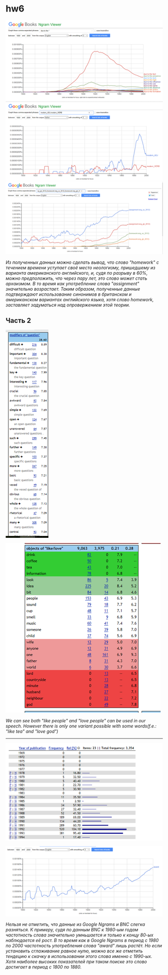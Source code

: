 # hw6
![10 самых частотных употтреблений](https://github.com/AlyonaAO/hw6/blob/master/Скриншот%202018-04-07%2023.07.32.png)
![2 задание](https://github.com/AlyonaAO/hw6/blob/master/Скриншот%202018-04-07%2023.50.20.png)
![3 задание](https://github.com/AlyonaAO/hw6/blob/master/Скриншот%202018-04-08%2000.43.27.png)

*Из полученных данных можно сделать вывод, что слово "homework" с течением времени уступает своё место неологизму, пришедшему из варианта американского английского, и, судя по разрыву в 60%, можно предположить, что через пару лет, это слово может стать архаизмом. В то время как употребление слова "assignment" значительно возрастает. Таким образом, полученные данные подтверждают использование синонимов в британском и американском вариантах английского языка, хотя слово homework, заставляет задуматься над опровержением этой теории.*
## Часть 2
![modifiers](https://github.com/AlyonaAO/hw6/blob/master/Скриншот%202018-04-08%2014.29.37.png)

![2 задание](https://github.com/AlyonaAO/hw6/blob/master/Скриншот%202018-04-08%2015.01.00.png)

*We can see both "like people" and "love people" can be used in our speech. However there is only one variant possible with some words(f.e.: "like tea" and "love god")*
***
![бонусное задание](https://github.com/AlyonaAO/hw6/blob/master/Скриншот%202018-04-08%2015.29.54.png)

![бонусное задание](https://github.com/AlyonaAO/hw6/blob/master/Скриншот%202018-04-08%2015.31.33.png)

*Нельзя не отметить, что данные из Google Ngrams и BNC слегка разняться. К примеру, судя по данным BNC к 1980-ым годам частотность слова значительно умньшается и только к концу 80-ых наблюдается её рост. В то время как в Google Ngrams в период с 1980 по 2000 частотность употребления слова "award" лишь растёт. Но если установить сглаживание равное нулю, можно все же отметить тендецию к скачку в использовании этого слова именно с 1990-ых. Хотя наиболее высоких показателей при таком поиске это слово достигает в период с 1800 по 1880.*
